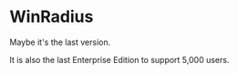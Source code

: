 # WinRadius

Maybe it's the last version.

It is also the last Enterprise Edition to support 5,000 users.
